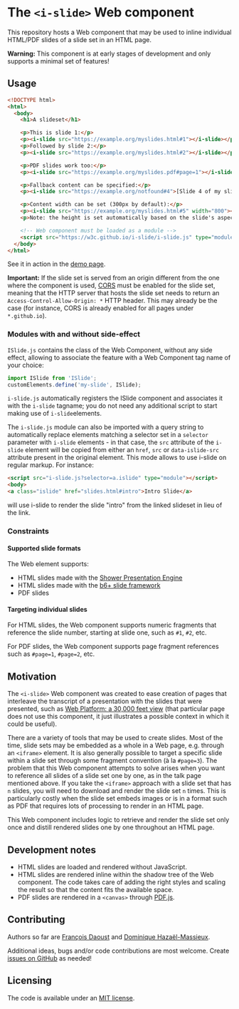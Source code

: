 # The `<i-slide>` Web component

This repository hosts a Web component that may be used to inline individual HTML/PDF slides of a slide set in an HTML page.

**Warning:** This component is at early stages of development and only supports a minimal set of features!


## Usage

```html
<!DOCTYPE html>
<html>
  <body>
    <h1>A slideset</h1>

    <p>This is slide 1:</p>
    <p><i-slide src="https://example.org/myslides.html#1"></i-slide></p>
    <p>Followed by slide 2:</p>
    <p><i-slide src="https://example.org/myslides.html#2"></i-slide></p>

    <p>PDF slides work too:</p>
    <p><i-slide src="https://example.org/myslides.pdf#page=1"></i-slide></p>

    <p>Fallback content can be specified:</p>
    <p><i-slide src="https://example.org/notfound#4">[Slide 4 of my slide set]</i-slide></p>

    <p>Content width can be set (300px by default):</p>
    <p><i-slide src="https://example.org/myslides.html#5" width="800"></i-slide></p>
    <p>Note: the height is set automatically based on the slide's aspect ratio.</p>

    <!-- Web component must be loaded as a module -->
    <script src="https://w3c.github.io/i-slide/i-slide.js" type="module"></script>
  </body>
</html>
```

See it in action in the [demo page](https://w3c.github.io/i-slide/demo.html).

**Important:** If the slide set is served from an origin different from the one where the component is used, [CORS](https://developer.mozilla.org/en-US/docs/Web/HTTP/CORS) must be enabled for the slide set, meaning that the HTTP server that hosts the slide set needs to return an `Access-Control-Allow-Origin: *` HTTP header. This may already be the case (for instance, CORS is already enabled for all pages under `*.github.io`).

### Modules with and without side-effect

`ISlide.js` contains the class of the Web Component, without any side effect, allowing to associate the feature with a Web Component tag name of your choice:
```js
import ISlide from 'ISlide';
customElements.define('my-slide', ISlide);
```

`i-slide.js` automatically registers the ISlide component and associates it with the `i-slide` tagname; you do not need any additional script to start making use of `i-slide`elements.

The `i-slide.js` module can also be imported with a query string to automatically replace elements matching a selector set in a `selector` parameter with `i-slide` elements - in that case, the `src` attribute of the `i-slide` element will be copied from either an `href`, `src` or `data-islide-src` attribute present in the original element. This mode allows to use i-slide on regular markup. For instance:
```html
<script src="i-slide.js?selector=a.islide" type="module"></script>
<body>
<a class="islide" href="slides.html#intro">Intro Slide</a>
```
will use i-slide to render the slide "intro" from the linked slideset in lieu of the link.

### Constraints

#### Supported slide formats

The Web element supports:

- HTML slides made with the [Shower Presentation Engine](https://shwr.me/)
- HTML slides made with the [b6+ slide framework](https://www.w3.org/Talks/Tools/b6plus/)
- PDF slides

#### Targeting individual slides

For HTML slides, the Web component supports numeric fragments that reference the slide number, starting at slide one, such as `#1`, `#2`, etc.

For PDF slides, the Web component supports page fragment references such as `#page=1`, `#page=2`, etc.


## Motivation

The `<i-slide>` Web component was created to ease creation of pages that interleave the transcript of a presentation with the slides that were presented, such as [Web Platform: a 30,000 feet view](https://www.w3.org/2020/06/machine-learning-workshop/talks/web_platform_a_30_000_feet_view_web_platform_and_js_environment_constraints.html) (that particular page does not use this component, it just illustrates a possible context in which it could be useful).

There are a variety of tools that may be used to create slides. Most of the time, slide sets may be embedded as a whole in a Web page, e.g. through an `<iframe>` element. It is also generally possible to target a specific slide within a slide set through some fragment convention (à la `#page=3`). The problem that this Web component attempts to solve arises when you want to reference all slides of a slide set one by one, as in the talk page mentioned above. If you take the `<iframe>` approach with a slide set that has `n` slides, you will need to download and render the slide set `n` times. This is particularly costly when the slide set embeds images or is in a format such as PDF that requires lots of processing to render in an HTML page.

This Web component includes logic to retrieve and render the slide set only once and distill rendered slides one by one throughout an HTML page.


## Development notes

- HTML slides are loaded and rendered without JavaScript.
- HTML slides are rendered inline within the shadow tree of the Web component. The code takes care of adding the right styles and scaling the result so that the content fits the available space.
- PDF slides are rendered in a `<canvas>` through [PDF.js](https://mozilla.github.io/pdf.js/).


## Contributing

Authors so far are [François Daoust](https://github.com/tidoust/) and [Dominique Hazaël-Massieux](https://github.com/dontcallmedom/).

Additional ideas, bugs and/or code contributions are most welcome. Create [issues on GitHub](https://github.com/w3c/i-slide/issues) as needed!


## Licensing

The code is available under an [MIT license](LICENSE).